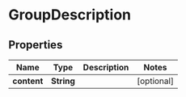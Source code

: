

# GroupDescription


## Properties

| Name | Type | Description | Notes |
|------------ | ------------- | ------------- | -------------|
|**content** | **String** |  |  [optional] |



